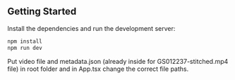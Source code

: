 ## Getting Started

Install the dependencies and run the development server:

```bash
npm install
npm run dev

```

Put video file and metadata.json (already inside for GS012237-stitched.mp4 file) in root folder and in App.tsx change the correct file paths.
